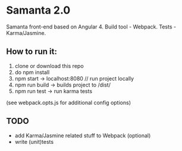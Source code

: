 # Samanta 2.0
Samanta front-end based on Angular 4. Build tool - Webpack. Tests - Karma/Jasmine.

## How to run it:
1. clone or download this repo
2. do npm install
3. npm start -> localhost:8080 // run project locally
4. npm run build -> builds project to /dist/
5. npm run test -> run karma tests

(see webpack.opts.js for additional config options)

## TODO
- add Karma/Jasmine related stuff to Webpack (optional)
- write (unit)tests